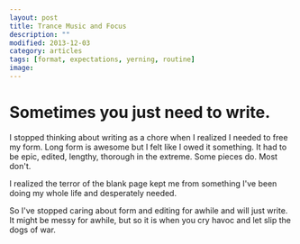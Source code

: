 ```yaml
---
layout: post
title: Trance Music and Focus
description: ""
modified: 2013-12-03
category: articles
tags: [format, expectations, yerning, routine]
image:
---
```


# Sometimes you just need to write.
I stopped thinking about writing as a chore when I realized I needed to free my form. Long form is awesome but I felt like I owed it something. It had to be epic, edited, lengthy, thorough in the extreme. Some pieces do. Most don't.

I realized the terror of the blank page kept me from something I've been doing my whole life and desperately needed.

So I've stopped caring about form and editing for awhile and will just write. It might be messy for awhile, but so it is when you cry havoc and let slip the dogs of war.


